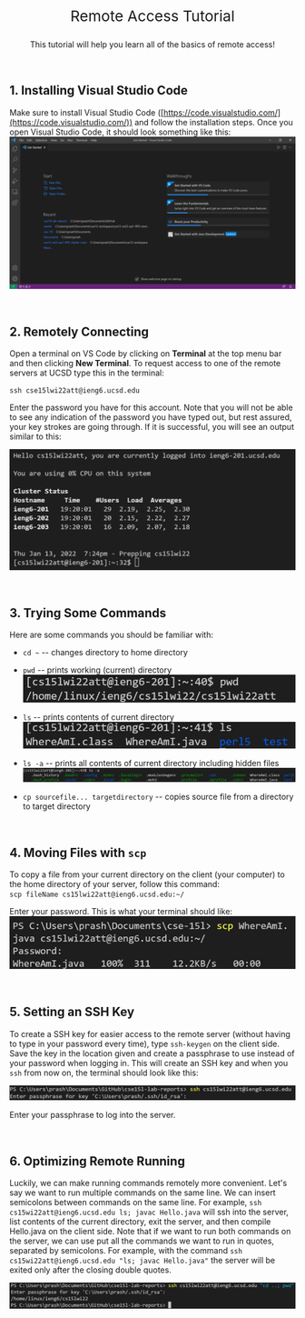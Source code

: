&nbsp;  


<p style="font-size:26px" align="center"> Remote Access Tutorial </p>

<p align="center">This tutorial will help you learn all of the basics of remote access!</p>

&nbsp;  

## 1. Installing Visual Studio Code
Make sure to install Visual Studio Code ([https://code.visualstudio.com/](https://code.visualstudio.com/)) and follow the installation steps. Once you open Visual Studio Code, it should look something like this: 
![Image](VSCodeSC.PNG)

&nbsp;  

## 2. Remotely Connecting 
Open a terminal on VS Code by clicking on **Terminal** at the top menu bar and then clicking **New Terminal**. To request access to one of the remote servers at UCSD type this in the terminal:
```
ssh cse15lwi22att@ieng6.ucsd.edu
```
Enter the password you have for this account. Note that you will not be able to see any indication of the password you have typed out, but rest assured, your key strokes are going through. If it is successful, you will see an output similar to this:

![Image](login.PNG)

&nbsp;  

## 3. Trying Some Commands
Here are some commands you should be familiar with:
* `cd ~` -- changes directory to home directory   
* `pwd` -- prints working (current) 
directory
![Image](pwd.PNG)

* `ls` -- prints contents of current directory 
![Image](ls.PNG)

* `ls -a` -- prints all contents of current directory including hidden files
![Image](lsa.PNG)

* `cp sourcefile... targetdirectory` -- copies source file from a directory to target directory

&nbsp;  

## 4. Moving Files with `scp`
To copy a file from your current directory on the client (your computer) to the home directory of your server, follow this command:    
`scp fileName cs15lwi22att@ieng6.ucsd.edu:~/`

Enter your password. This is what your terminal should like:
![Image](scp.png)

&nbsp;  

## 5. Setting an SSH Key
To create a SSH key for easier access to the remote server (without having to type in your password every time), type
`ssh-keygen` on the client side. Save the key in the location given and create a passphrase to use instead of your password when logging in. This will create an SSH key and when you `ssh` from now on, the terminal should look like this:

![Image](sshkey.PNG)

Enter your passphrase to log into the server.

&nbsp;  

## 6. Optimizing Remote Running
Luckily, we can make running commands remotely more convenient. Let's say we want to run multiple commands on the same line. We can insert semicolons between commands on the same line.
For example, `ssh cs15wi22att@ieng6.ucsd.edu ls; javac Hello.java` will ssh into the server, list contents of the current directory, exit the server, and then compile Hello.java on the client side. Note that if we want to run both commands on the server, we can use put all the commands we want to run in quotes, separated by semicolons. For example, with the command `ssh cs15wi22att@ieng6.ucsd.edu "ls; javac Hello.java"` the server will be exited only after the closing double quotes.

![Image](easierrunning.PNG)
